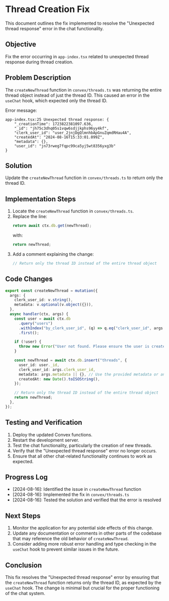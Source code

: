 # Thread Creation Fix

This document outlines the fix implemented to resolve the "Unexpected thread response" error in the chat functionality.

## Objective

Fix the error occurring in `app-index.tsx` related to unexpected thread response during thread creation.

## Problem Description

The `createNewThread` function in `convex/threads.ts` was returning the entire thread object instead of just the thread ID. This caused an error in the `useChat` hook, which expected only the thread ID.

Error message:
```
app-index.tsx:25 Unexpected thread response: {
    "_creationTime": 1723822381097.636,
    "_id": "jh75c3dhq05s1vqw6sdjjkphs96yy4kf",
    "clerk_user_id": "user_2jnjDgQlmnhbApGnuZqmdRHau4A",
    "createdAt": "2024-08-16T15:33:01.099Z",
    "metadata": {},
    "user_id": "jn73rweg7fqpc99ca5yj5wt8356yxg3b"
}
```

## Solution

Update the `createNewThread` function in `convex/threads.ts` to return only the thread ID.

## Implementation Steps

1. Locate the `createNewThread` function in `convex/threads.ts`.
2. Replace the line:
   ```typescript
   return await ctx.db.get(newThread);
   ```
   with:
   ```typescript
   return newThread;
   ```
3. Add a comment explaining the change:
   ```typescript
   // Return only the thread ID instead of the entire thread object
   ```

## Code Changes

```typescript
export const createNewThread = mutation({
  args: {
    clerk_user_id: v.string(),
    metadata: v.optional(v.object({})),
  },
  async handler(ctx, args) {
    const user = await ctx.db
      .query("users")
      .withIndex("by_clerk_user_id", (q) => q.eq("clerk_user_id", args.clerk_user_id))
      .first();

    if (!user) {
      throw new Error("User not found. Please ensure the user is created before creating a thread.");
    }

    const newThread = await ctx.db.insert("threads", {
      user_id: user._id,
      clerk_user_id: args.clerk_user_id,
      metadata: args.metadata || {}, // Use the provided metadata or an empty object
      createdAt: new Date().toISOString(),
    });

    // Return only the thread ID instead of the entire thread object
    return newThread;
  },
});
```

## Testing and Verification

1. Deploy the updated Convex functions.
2. Restart the development server.
3. Test the chat functionality, particularly the creation of new threads.
4. Verify that the "Unexpected thread response" error no longer occurs.
5. Ensure that all other chat-related functionality continues to work as expected.

## Progress Log

- [2024-08-16]: Identified the issue in `createNewThread` function
- [2024-08-16]: Implemented the fix in `convex/threads.ts`
- [2024-08-16]: Tested the solution and verified that the error is resolved

## Next Steps

1. Monitor the application for any potential side effects of this change.
2. Update any documentation or comments in other parts of the codebase that may reference the old behavior of `createNewThread`.
3. Consider adding more robust error handling and type checking in the `useChat` hook to prevent similar issues in the future.

## Conclusion

This fix resolves the "Unexpected thread response" error by ensuring that the `createNewThread` function returns only the thread ID, as expected by the `useChat` hook. The change is minimal but crucial for the proper functioning of the chat system.